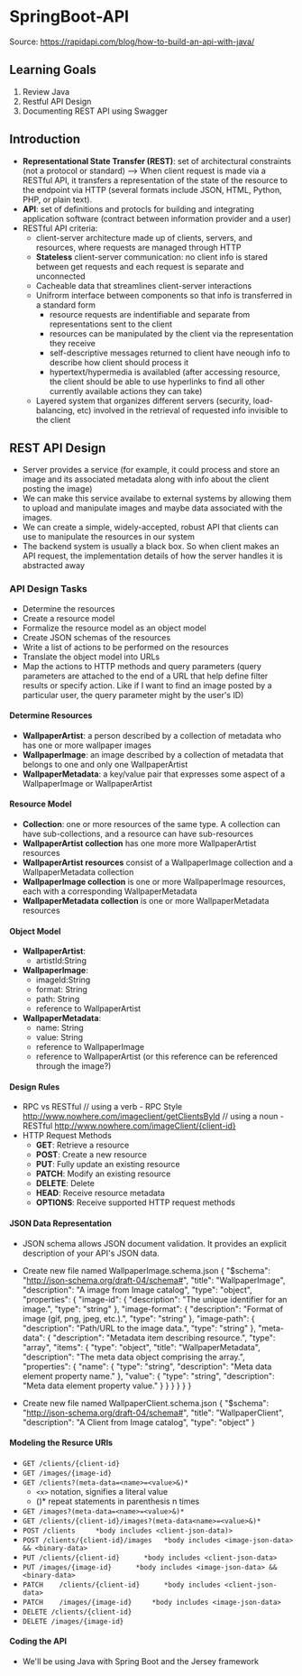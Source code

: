 # SpringBoot-API
Source: https://rapidapi.com/blog/how-to-build-an-api-with-java/ 

## Learning Goals
1. Review Java
2. Restful API Design
3. Documenting REST API using Swagger

## Introduction
- **Representational State Transfer (REST)**: set of architectural constraints (not a protocol or standard) --> When client request is made via a RESTful API, it transfers a representation of the state of the resource to the endpoint via HTTP (several formats include JSON, HTML, Python, PHP, or plain text). 
- **API**: set of definitions and protocls for building and integrating application software (contract between information provider and a user)
- RESTful API criteria: 
    - client-server architecture made up of clients, servers, and resources, where requests are managed through HTTP
    - **Stateless** client-server communication: no client info is stared between get requests and each request is separate and unconnected
    - Cacheable data that streamlines client-server interactions
    - Unifrorm interface between components so that info is transferred in a standard form
        - resource requests are indentifiable and separate from representations sent to the client
        - resources can be manipulated by the client via the representation they receive 
        - self-descriptive messages returned to client have neough info to describe how client should process it
        - hypertext/hypermedia is availabled (after accessing resource, the client should be able to use hyperlinks to find all other currently available actions they can take)
    - Layered system that organizes different servers (security, load-balancing, etc) involved in the retrieval of requested info invisible to the client

## REST API Design
- Server provides a service (for example, it could process and store an image and its associated metadata along with info about the client posting the image)
- We can make this service availabe to external systems by allowing them to upload and manipulate images and maybe data associated with the images.
- We can create a simple, widely-accepted, robust API that clients can use to manipulate the resources in our system 
- The backend system is usually a black box. So when client makes an API request, the implementation details of how the server handles it is abstracted away

### API Design Tasks
- Determine the resources
- Create a resource model
- Formalize the resource model as an object model
- Create JSON schemas of the resources
- Write a list of actions to be performed on the resources
- Translate the object model into URLs
- Map the actions to HTTP methods and query parameters (query parameters are attached to the end of a URL that help define filter results or specify action. Like if I want to find an image posted by a particular user, the query parameter might by the user's ID)

#### Determine Resources
- **WallpaperArtist**: a person described by a collection of metadata who has one or more wallpaper images
- **WallpaperImage**: an image described by a collection of metadata that belongs to one and only one WallpaperArtist
- **WallpaperMetadata**: a key/value pair that expresses some aspect of a WallpaperImage or WallpaperArtist

#### Resource Model
- **Collection**: one or more resources of the same type. A collection can have sub-collections, and a resource can have sub-resources
- **WallpaperArtist collection** has one more more WallpaperArtist resources
- **WallpaperArtist resources** consist of a WallpaperImage collection and a WallpaperMetadata collection
- **WallpaperImage collection** is one or more WallpaperImage resources, each with a corresponding WallpaperMetadata
- **WallpaperMetadata collection** is one or more WallpaperMetadata resources

#### Object Model
- **WallpaperArtist**:
    - artistId:String
- **WallpaperImage**:
    - imageId:String
    - format: String
    - path: String
    - reference to WallpaperArtist
- **WallpaperMetadata**:
    - name: String
    - value: String
    - reference to WallpaperImage
    - reference to WallpaperArtist (or this reference can be referenced through the image?)

#### Design Rules
- RPC vs RESTful 
    // using a verb - RPC Style
    http://www.nowhere.com/imageclient/getClientsById
    // using a noun - RESTful
    http://www.nowhere.com/imageClient/{client-id}
- HTTP Request Methods
    - **GET**: Retrieve a resource 
    - **POST**: Create a new resource
    - **PUT**: Fully update an existing resource
    - **PATCH**: Modify an existing resource
    - **DELETE**: Delete 
    - **HEAD**: Receive resource metadata
    - **OPTIONS**: Receive supported HTTP request methods

#### JSON Data Representation
- JSON schema allows JSON document validation. It provides an explicit description of your API's JSON data. 
- Create new file named WallpaperImage.schema.json
    {
    "$schema": "http://json-schema.org/draft-04/schema#",
    "title": "WallpaperImage",
    "description": "A image from Image catalog",
    "type": "object",
    "properties": {
        "image-id": {
        "description": "The unique identifier for an image.",
        "type": "string"
        },
        "image-format": {
        "description": "Format of image (gif, png, jpeg, etc.).",
        "type": "string"
        },
        "image-path": {
        "description": "Path/URL to the image data.",
        "type": "string"
        },
        "meta-data": {
        "description": "Metadata item describing resource.",
        "type": "array",
        "items": {
            "type": "object",
            "title": "WallpaperMetadata",
            "description": "The meta data object comprising the array.",
            "properties": {
            "name": {
                "type": "string",
                "description": "Meta data element property name."
            },
            "value": {
                "type": "string",
                "description": "Meta data element property value."
            }
            }
        }
        }
    }
    }

- Create new file named WallpaperClient.schema.json
    {
    "$schema": "http://json-schema.org/draft-04/schema#",
    "title": "WallpaperClient",
    "description": "A Client from Image catalog",
    "type": "object"
    }


#### Modeling the Resurce URIs
- `GET /clients/{client-id}`
- `GET /images/{image-id}`
- `GET /clients?(meta-data=<name>=<value>&)*`
    - `<x>` notation, signifies a literal value
    - ()* repeat statements in parenthesis n times
- `GET /images?(meta-data=<name>=<value>&)*`
- `GET /clients/{client-id}/images?(meta-data<name>=<value>&)*`
- `POST /clients     *body includes <client-json-data)>`
- `POST /clients/{client-id}/images   *body includes <image-json-data> && <binary-data>`
- `PUT /clients/{client-id}      *body includes <client-json-data>`
- `PUT /images/{image-id}      *body includes <image-json-data> && <binary-data>`
- `PATCH 	/clients/{client-id}      *body includes <client-json-data>`
- `PATCH 	/images/{image-id}     *body includes <image-json-data>`
- `DELETE /clients/{client-id}`
- `DELETE /images/{image-id}`

#### Coding the API
- We'll be using Java with Spring Boot and the Jersey framework


